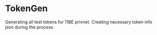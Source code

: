 # TokenGen

Generating all test tokens for 11BE privnet. Creating necessary token info json during the process.
